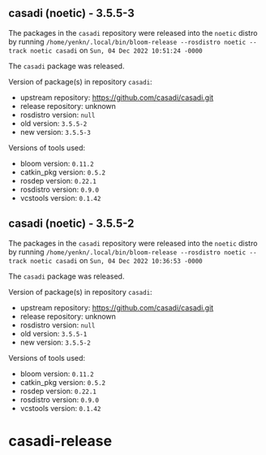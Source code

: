 ## casadi (noetic) - 3.5.5-3

The packages in the `casadi` repository were released into the `noetic` distro by running `/home/yenkn/.local/bin/bloom-release --rosdistro noetic --track noetic casadi` on `Sun, 04 Dec 2022 10:51:24 -0000`

The `casadi` package was released.

Version of package(s) in repository `casadi`:

- upstream repository: https://github.com/casadi/casadi.git
- release repository: unknown
- rosdistro version: `null`
- old version: `3.5.5-2`
- new version: `3.5.5-3`

Versions of tools used:

- bloom version: `0.11.2`
- catkin_pkg version: `0.5.2`
- rosdep version: `0.22.1`
- rosdistro version: `0.9.0`
- vcstools version: `0.1.42`


## casadi (noetic) - 3.5.5-2

The packages in the `casadi` repository were released into the `noetic` distro by running `/home/yenkn/.local/bin/bloom-release --rosdistro noetic --track noetic casadi` on `Sun, 04 Dec 2022 10:36:53 -0000`

The `casadi` package was released.

Version of package(s) in repository `casadi`:

- upstream repository: https://github.com/casadi/casadi.git
- release repository: unknown
- rosdistro version: `null`
- old version: `3.5.5-1`
- new version: `3.5.5-2`

Versions of tools used:

- bloom version: `0.11.2`
- catkin_pkg version: `0.5.2`
- rosdep version: `0.22.1`
- rosdistro version: `0.9.0`
- vcstools version: `0.1.42`


# casadi-release
